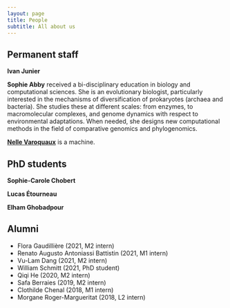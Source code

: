 ```yaml
---
layout: page
title: People
subtitle: All about us
---
```


## Permanent staff

**Ivan Junier**  
<a href="https://github.com/ijunier"><i class="fa fa-fw fa-github fa-2x" aria-hidden="true"></i></a>
<a href="https://scholar.google.com/citations?user=UiHvu5AAAAAJ&hl=en"><i class="ai ai-google-scholar-square ai-fw fa-2x"></i></a> 



**Sophie Abby** received a bi-disciplinary education in biology and
computational sciences. She is an evolutionary biologist, particularly
interested in the mechanisms of diversification of prokaryotes (archaea and
bacteria). She studies these at different scales: from enzymes, to macromolecular
complexes, and genome dynamics with respect to environmental adaptations. When
needed, she designs new computational methods in the field of comparative
genomics and phylogenomics.   
<a href="https://github.com/saphia"><i class="fa fa-fw fa-github fa-2x" aria-hidden="true"></i></a>
<a href="https://scholar.google.fr/citations?user=pJ3h0iMAAAAJ&hl=en"><i class="ai ai-google-scholar-square ai-fw fa-2x"></i></a> 


**[Nelle Varoquaux](https://nellev.github.io)** is a machine.  
<a href="https://nellev.github.io/"><i class="fa fa-fw fa-chain fa-2x" aria-hidden="true"></i></a>
<a href="https://github.com/nellev"><i class="fa fa-fw fa-github fa-2x" aria-hidden="true"></i></a>
<a href="https://scholar.google.fr/citations?user=8QspsP0AAAAJ&hl=en"><i class="ai ai-google-scholar-square ai-fw fa-2x"></i></a>
<a href="https://orcid.org/0000-0002-8748-6546"><i class="ai ai-orcid ai-fw fa-2x"></i></a>
<a href="https://osf.io/duxyk/"><i class="ai ai-osf ai-fw fa-2x"></i></a>



## PhD students

**Sophie-Carole Chobert**

**Lucas Étourneau**

**Elham Ghobadpour**

## Alumni

- Flora Gaudillière (2021, M2 intern)
- Renato Augusto Antoniassi Battistin (2021, M1 intern)
- Vu-Lam Dang (2021, M2 intern)
- William Schmitt (2021, PhD student)
- Qiqi He (2020, M2 intern)
- Safa Berraies (2019, M2 intern)
- Clothilde Chenal (2018, M1 intern)
- Morgane Roger-Margueritat (2018, L2 intern)
